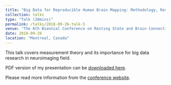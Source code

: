 ```yaml
---
title: "Big Data for Reproducible Human Brain Mapping: Methodology, Resources and Standard"
collection: talks
type: "Talk (20mins)"
permalink: /talks/2018-09-26-talk-5
venue: "The 6th Biennial Conference on Resting State and Brain Connectivity"
date: 2018-09-26
location: "Montreal, Canada"
---
```

This talk covers measurement theory and its importance for big data research in neuroimaging field.

PDF version of my presentation can be [downloaded here](https://github.com/zuoxinian/CAT/blob/master/RSBC2018_BigData_Montreal.pdf).

Please read more information from the [conference website](http://restingstate.com/2018).
